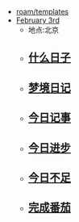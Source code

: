 - [roam/templates](<roam/templates.md>)
- [February 3rd](<February 3rd.md>)
    - 地点:北京
    - [什么日子](<什么日子.md>)
        - 
    - [梦境日记](<梦境日记.md>)
        - 
    - [今日记事](<今日记事.md>)
        - 
    - [今日进步](<今日进步.md>)
        - 
    - [今日不足](<今日不足.md>)
        - 
    - [完成番茄](<完成番茄.md>)
        - 
